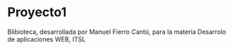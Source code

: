 # Proyecto1
Blibioteca, desarrollada por Manuel Fierro Cantú, para la materia Desarrolo de aplicaciones WEB, ITSL
